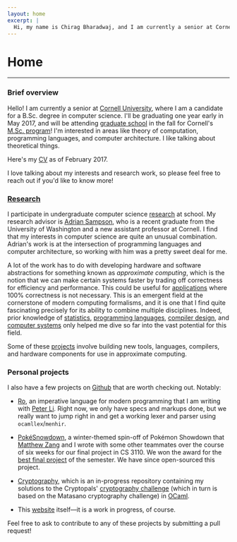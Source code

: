 ```yaml
---
layout: home
excerpt: |
  Hi, my name is Chirag Bharadwaj, and I am currently a senior at Cornell University. I am a candidate for a B.Sc. degree in computer science, and I will be graduating in May 2017—one year early. I will be attending Cornell's M.Sc. program in the fall. I am interested in the intersection of programming languages and computer architecture.
---
```


# Home

----

### Brief overview

Hello! I am currently a senior at [Cornell University][cornell-cs], where I am a
candidate for a B.Sc. degree in computer science. I'll be graduating one year
early in May 2017, and will be attending [graduate school][grad] in the fall for
Cornell's [M.Sc. program][ms]!
I'm interested in areas like theory of computation, programming languages, and
computer architecture. I like talking about theoretical things.

Here's my [CV][] as of February 2017.

I love talking about my interests and research work, so please feel free to reach
out if you'd like to know more!

### [Research][]

I participate in undergraduate computer science [research][pl-research] at school.
My research advisor is [Adrian Sampson][adrian], who is a recent graduate from the
University of Washington and a new assistant professor at Cornell. I find that
my interests in computer science are quite an unusual combination. Adrian's work
is at the intersection of programming languages and computer architecture, so
working with him was a pretty sweet deal for me.

A lot of the work has to do with developing hardware and software abstractions
for something known as *approximate computing*, which is the notion that we can
make certain systems faster by trading off correctness for efficiency and
performance. This could be useful for [applications][] where 100% correctness is
not necessary. This is an emergent field at the cornerstone of modern computing
formalisms, and it is one that I find quite fascinating precisely for its ability
to combine multiple disciplines. Indeed, prior knowledge of [statistics][],
[programming languages][pl], [compiler design][compilers], and
[computer systems][systems] only helped me dive so far into the vast potential
for this field.

Some of these [projects][research] involve building new tools, languages, compilers,
and hardware components for use in approximate computing.

### Personal projects

I also have a few projects on [Github][] that are worth checking out. Notably:

  * [Ro][], an imperative language for modern programming that I am writing with
    [Peter Li][peter]. Right now, we only have specs and markups done, but we
    really want to jump right in and get a working lexer and parser using
    `ocamllex`/`menhir`.

  * [PokéSnowdown][poke], a winter-themed spin-off of Pokémon Showdown that
    [Matthew Zang][zang] and I wrote with some other teammates over the course of
    six weeks for our final project in CS 3110. We won the award for the
    [best final project][hall-fame] of the semester. We have since open-sourced
    this project.

  * [Cryptography][crypto], which is an in-progress repository containing my
    solutions to the Cryptopals' [cryptography challenge][pals] (which in turn
    is based on the Matasano cryptography challenge) in [OCaml][].
    
  * This [website][site] itself—it is a work in progress, of course.

Feel free to ask to contribute to any of these projects by submitting a pull request!

[cornell-cs]:    http://www.cs.cornell.edu
[grad]:          http://matt.might.net/articles/phd-school-in-pictures
[ms]:            https://www.cs.cornell.edu/ms
[cv]:            {{site.base}}/cv

[research]:      {{site.base}}/research

[pl-research]:   http://www.cs.cornell.edu/research/lang
[adrian]:        http://www.cs.cornell.edu/~asampson
[dissertation]:  http://www.cs.cornell.edu/~asampson/media/dissertation.pdf
[applications]:  http://adriansampson.net/doc/ppl.html
[statistics]:    http://www.cs.cornell.edu/~asampson/blog/statsmistakes.html
[pl]:            http://www.cs.cornell.edu/courses/cs6110/2016sp
[compilers]:     http://www.cs.cornell.edu/courses/cs4120/2016sp
[systems]:       http://www.cs.cornell.edu/courses/cs3410/2015sp

[github]:    {{site.github}}
[ro]:        https://github.com/chiragbharadwaj/ro
[poke]:      https://github.com/maZang/PokeSnowdown
[hall-fame]: http://www.cs.cornell.edu/Courses/cs3110/archive/tournaments.html#fa2015
[crypto]:    https://github.com/chiragbharadwaj/Cryptography
[pals]:      http://cryptopals.com
[ocaml]:     http://www.ocaml.org
[peter]:     https://www.linkedin.com/in/peteli3
[zang]:      https://www.linkedin.com/in/msz45
[site]:      {{site.base}}/